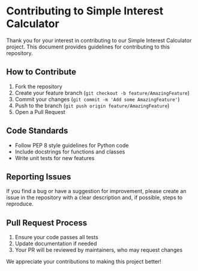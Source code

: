 # Contributing to Simple Interest Calculator

Thank you for your interest in contributing to our Simple Interest Calculator project. This document provides guidelines for contributing to this repository.

## How to Contribute

1. Fork the repository
2. Create your feature branch (`git checkout -b feature/AmazingFeature`)
3. Commit your changes (`git commit -m 'Add some AmazingFeature'`)
4. Push to the branch (`git push origin feature/AmazingFeature`)
5. Open a Pull Request

## Code Standards

- Follow PEP 8 style guidelines for Python code
- Include docstrings for functions and classes
- Write unit tests for new features

## Reporting Issues

If you find a bug or have a suggestion for improvement, please create an issue in the repository with a clear description and, if possible, steps to reproduce.

## Pull Request Process

1. Ensure your code passes all tests
2. Update documentation if needed
3. Your PR will be reviewed by maintainers, who may request changes

We appreciate your contributions to making this project better!
